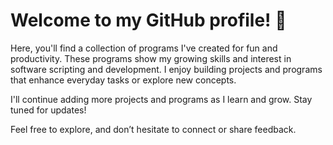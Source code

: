 
# Welcome to my GitHub profile! 🎉

Here, you'll find a collection of programs I've created for fun and productivity. These programs show my growing skills and interest in software scripting and development. I enjoy building projects and programs that enhance everyday tasks or explore new concepts.

I'll continue adding more projects and programs as I learn and grow. Stay tuned for updates!

Feel free to explore, and don’t hesitate to connect or share feedback.


